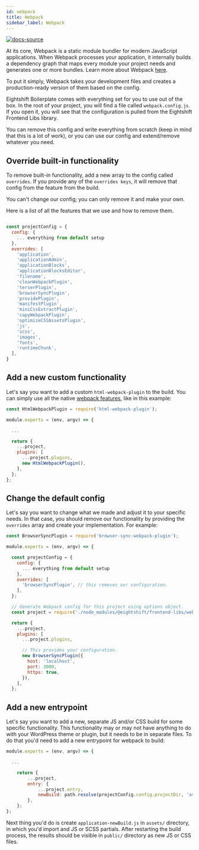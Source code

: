 ```yaml
---
id: webpack
title: Webpack
sidebar_label: Webpack
---
```


[![docs-source](https://img.shields.io/badge/source-eigthshift--frontend--libs-yellow?style=for-the-badge&logo=javascript&labelColor=2a2a2a)](https://github.com/infinum/eightshift-frontend-libs)

At its core, Webpack is a static module bundler for modern JavaScript applications. When Webpack processes your application, it internally builds a dependency graph that maps every module your project needs and generates one or more bundles. Learn more about Webpack [here](https://webpack.js.org/concepts/).

To put it simply, Webpack takes your development files and creates a production-ready version of them based on the config.

Eightshift Boilerplate comes with everything set for you to use out of the box. In the root of your project, you will find a file called `webpack.config.js`. If you open it, you will see that the configuration is pulled from the Eightshift Frontend Libs library.

You can remove this config and write everything from scratch (keep in mind that this is a lot of work), or you can use our config and extend/remove whatever you need.

## Override built-in functionality

To remove built-in functionality, add a new array to the config called `overrides`.
If you provide any of the `overrides keys`, it will remove that config from the feature from the build.

You can't change our config; you can only remove it and make your own.

Here is a list of all the features that we use and how to remove them.

```js

const projectConfig = {
  config: {
    ... everything from default setup
  },
  overrides: [
    'application',
    'applicationAdmin',
    'applicationBlocks',
    'applicationBlocksEditor',
    'filename',
    'cleanWebpackPlugin',
    'terserPlugin',
    'browserSyncPlugin',
    'providePlugin',
    'manifestPlugin',
    'miniCssExtractPlugin',
    'copyWebpackPlugin',
    'optimizeCSSAssetsPlugin',
    'js',
    'scss',
    'images',
    'fonts',
    'runtimeChunk',
  ],
}
```

## Add a new custom functionality

Let's say you want to add a custom `html-webpack-plugin` to the build. You can simply use all the native [webpack features](https://webpack.js.org/guides/), like in this example:

```js
const HtmlWebpackPlugin = require('html-webpack-plugin');

module.exports = (env, argv) => {

  ...

  return {
    ...project,
    plugins: [
      ...project.plugins,
      new HtmlWebpackPlugin(),
    ],
  };
};
```

## Change the default config

Let's say you want to change what we made and adjust it to your specific needs. In that case, you should remove our functionality by providing the `overrides` array and create your implementation. For example:

```js
const BrowserSyncPlugin = require('browser-sync-webpack-plugin');

module.exports = (env, argv) => {

  const projectConfig = {
    config: {
      ... everything from default setup
    },
    overrides: [
      'browserSyncPlugin', // this removes our configuration.
    ],
  };

  // Generate Webpack config for this project using options object.
  const project = require('./node_modules/@eightshift/frontend-libs/webpack')(argv.mode, projectConfig);

  return {
    ...project,
    plugins: [
      ...project.plugins,

      // This provides your configuration.
      new BrowserSyncPlugin({
        host: 'localhost',
        port: 3000,
        https: true,
      }),
    ],
  };
```

## Add a new entrypoint

Let's say you want to add a new, separate JS and/or CSS build for some specific functionality. This functionality may or may not have anything to do with your WordPress theme or plugin, but it needs to be in separate files. To do that you'd need to add a new entrypoint for webpack to build:

```js
module.exports = (env, argv) => {

  ...

	return {
		...project,
		entry: {
			...project.entry,
			newBuild: path.resolve(projectConfig.config.projectDir, 'assets', 'application-newBuild.js'),
		},
	};
};
```

Next thing you'd do is create `application-newBuild.js` in `assets/` directory, in which you'd import and JS or SCSS partials. After restarting the build process, the results should be visible in `public/` directory as new JS or CSS files.
